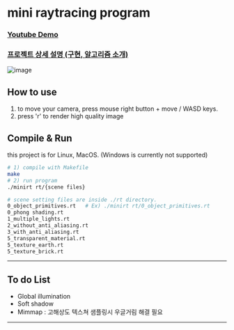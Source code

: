 # mini raytracing program
### [Youtube Demo](https://youtu.be/XQrXe9Lo69E)
### [프로젝트 상세 설명 (구현, 알고리즘 소개) ](https://kyeu.notion.site/1667fc3ad2e080a1b9bbc79ce1c09048?pvs=4)

![image](https://github.com/kimminkyeu/RayTracer/assets/60287070/110d4c03-6a4b-4db1-aa1d-c3ae24ee840c)

## How to use
1. to move your camera, press mouse right button + move / WASD keys.
2. press 'r' to render high quality image

## Compile & Run
this project is for Linux, MacOS. (Windows is currently not supported)

```bash
# 1) compile with Makefile
make
# 2) run program
./minirt rt/{scene files}

# scene setting files are inside ./rt directory.
0_object_primitives.rt   # Ex) ./minirt rt/0_object_primitives.rt
0_phong shading.rt
1_multiple_lights.rt
2_without_anti_aliasing.rt
3_with_anti_aliasing.rt
5_transparent_material.rt
5_texture_earth.rt
5_texture_brick.rt
```


---
## To do List
- Global illumination
- Soft shadow
- Mimmap : 고해상도 텍스쳐 샘플링시 우글거림 해결 필요

---
